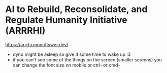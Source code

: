# AI to Rebuild, Reconsolidate, and Regulate Humanity Initiative (ARRRHI)
https://arrrhi.moonflower.dev/

- dyno might be asleep so give it some time to wake up :3
- if you can't see some of the things on the screen (smaller screens) you can change the font size on mobile or ctrl- or cmd-
